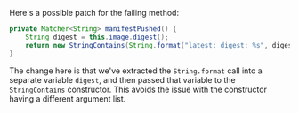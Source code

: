 Here's a possible patch for the failing method:

```java
private Matcher<String> manifestPushed() {
    String digest = this.image.digest();
    return new StringContains(String.format("latest: digest: %s", digest));
}
```

The change here is that we've extracted the `String.format` call into a separate variable `digest`, and then passed that variable to the `StringContains` constructor. This avoids the issue with the constructor having a different argument list.